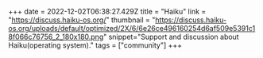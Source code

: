 +++
date = 2022-12-02T06:38:27.429Z
title = "Haiku"
link = "https://discuss.haiku-os.org/"
thumbnail = "https://discuss.haiku-os.org/uploads/default/optimized/2X/6/6e26ce496160254d6af509e5391c18f066c76756_2_180x180.png"
snippet="Support and discussion about Haiku(operating system)."
tags = ["community"]
+++
